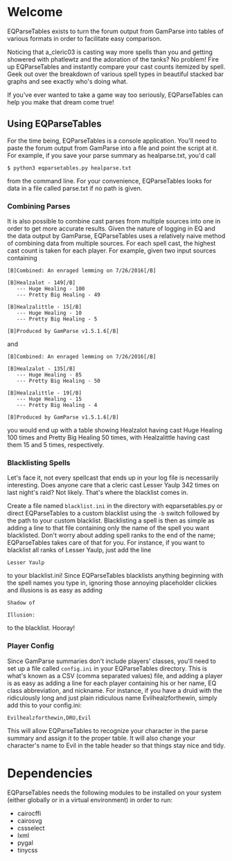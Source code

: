 # Welcome
EQParseTables exists to turn the forum output from GamParse into tables of various formats in order to facilitate easy comparison.

Noticing that a_cleric03 is casting way more spells than you and getting showered with phatlewtz and the adoration of the tanks? No problem! Fire up EQParseTables and instantly compare your cast counts itemized by spell. Geek out over the breakdown of various spell types in beautiful stacked bar graphs and see exactly who's doing what.

If you've ever wanted to take a game way too seriously, EQParseTables can help you make that dream come true!

## Using EQParseTables
For the time being, EQParseTables is a console application. You'll need to paste the forum output from GamParse into a file and point the script at it. For example, if you save your parse summary as healparse.txt, you'd call 

`$ python3 eqparsetables.py healparse.txt`

from the command line. For your convenience, EQParseTables looks for data in a file called parse.txt if no path is given.

### Combining Parses

It is also possible to combine cast parses from multiple sources into one in order to get more accurate results. Given the nature of logging in EQ and the data output by GamParse, EQParseTables uses a relatively naive method of combining data from multiple sources. For each spell cast, the highest cast count is taken for each player. For example, given two input sources containing

```
[B]Combined: An enraged lemming on 7/26/2016[/B]
 
[B]Healzalot - 149[/B]
   --- Huge Healing - 100
   --- Pretty Big Healing - 49
 
[B]Healzalittle - 15[/B]
   --- Huge Healing - 10
   --- Pretty Big Healing - 5
 
[B]Produced by GamParse v1.5.1.6[/B]
```

and

```
[B]Combined: An enraged lemming on 7/26/2016[/B]
 
[B]Healzalot - 135[/B]
   --- Huge Healing - 85
   --- Pretty Big Healing - 50
 
[B]Healzalittle - 19[/B]
   --- Huge Healing - 15
   --- Pretty Big Healing - 4
 
[B]Produced by GamParse v1.5.1.6[/B]
```

you would end up with a table showing Healzalot having cast Huge Healing 100 times and Pretty Big Healing 50 times, with Healzalittle having cast them 15 and 5 times, respectively.

### Blacklisting Spells
Let's face it, not every spellcast that ends up in your log file is necessarily interesting. Does anyone care that a cleric cast Lesser Yaulp 342 times on last night's raid? Not likely. That's where the blacklist comes in.

Create a file named `blacklist.ini` in the directory with eqparsetables.py or direct EQParseTables to a custom blacklist using the `-b` switch followed by the path to your custom blacklist. Blacklisting a spell is then as simple as adding a line to that file containing only the name of the spell you want blacklisted. Don't worry about adding spell ranks to the end of the name; EQParseTables takes care of that for you. For instance, if you want to blacklist all ranks of Lesser Yaulp, just add the line

`Lesser Yaulp`

to your blacklist.ini! Since EQParseTables blacklists anything beginning with the spell names you type in, ignoring those annoying placeholder clickies and illusions is as easy as adding

`Shadow of`

`Illusion:`

to the blacklist. Hooray!

### Player Config
Since GamParse summaries don't include players' classes, you'll need to set up a file called `config.ini` in your EQParseTables directory. This is what's known as a CSV (comma separated values) file, and adding a player is as easy as adding a line for each player containing his or her name, EQ class abbreviation, and nickname. For instance, if you have a druid with the ridiculously long and just plain ridiculous name Evilhealzforthewin, simply add this to your config.ini:

`Evilhealzforthewin,DRU,Evil`

This will allow EQParseTables to recognize your character in the parse summary and assign it to the proper table. It will also change your character's name to Evil in the table header so that things stay nice and tidy.


# Dependencies
EQParseTables needs the following modules to be installed on your system (either globally or in a virtual environment) in order to run:
* cairocffi
* cairosvg
* cssselect
* lxml
* pygal
* tinycss
